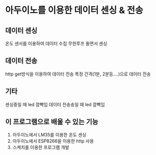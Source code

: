 
# 아두이노를 이용한 데이터 센싱 & 전송

## 데이터 센싱
  온도 센서를 이용하여 데이터 수집
  무한루프 돌면서 센싱

## 데이터 전송
  http get방식을 이용하여 데이터 전송
  특정 간격(1분, 2분등....)으로 데이터 전송
  
## 기타
  센싱중일 때 led 깜빡임
  데이터 전송송일 때 led 깜빡임

## 이 프로그램으로 배울 수 있는 기능
  1. 아두이노에서 LM35를 이용한 온도 센싱
  2. 아두이노에서 ESP8266을 이용한 http 사용
  3. 스케치를 이용한 프로그램 개발
